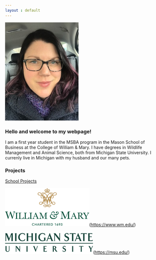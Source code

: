 ```yaml
---
layout : default
---
```



![Photo](/pictures/pic.jpg)


### Hello and welcome to my webpage! 

I am a first year student in the MSBA program in the Mason School of Business at the College of William & Mary. I have degrees in Wildlife Management and Animal Science, both from Michigan State University. I currenly live in Michigan with my husband and our many pets.


### Projects

[School Projects](/pageinfo/index.md)











![WM logo](/pictures/wm.png)(https://www.wm.edu/)   

![MSU logo](/pictures/msu.jpg)(https://msu.edu/)
